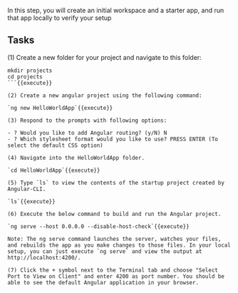 In this step, you will create an initial workspace and a starter app, and run that app locally to verify your setup

## Tasks

(1) Create a new folder for your project and navigate to this folder:

```
mkdir projects 
cd projects
```{{execute}}

(2) Create a new angular project using the following command: 

`ng new HelloWorldApp`{{execute}} 

(3) Respond to the prompts with following options: 

- ? Would you like to add Angular routing? (y/N) N 
- ? Which stylesheet format would you like to use? PRESS ENTER (To select the default CSS option)

(4) Navigate into the HelloWorldApp folder. 

`cd HelloWorldApp`{{execute}} 

(5) Type `ls` to view the contents of the startup project created by Angular-CLI. 

`ls`{{execute}}

(6) Execute the below command to build and run the Angular project. 

`ng serve --host 0.0.0.0 --disable-host-check`{{execute}}

Note: The ng serve command launches the server, watches your files, and rebuilds the app as you make changes to those files. In your local setup, you can just execute `ng serve` and view the output at http://localhost:4200/.

(7) Click the + symbol next to the Terminal tab and choose "Select Port to View on Client" and enter 4200 as port number. You should be able to see the default Angular application in your browser.

